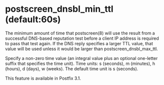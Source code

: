 # postscreen_dnsbl_min_ttl (default:60s) 

 The minimum amount of time that postscreen(8) will use the
result from a successful DNS-based reputation test before a
client IP address is required to pass that test again. If the DNS
reply specifies a larger TTL value, that value will be used unless
it would be larger than postscreen_dnsbl_max_ttl.  

 Specify a non-zero time value (an integral value plus an optional
one-letter suffix that specifies the time unit).  Time units: s
(seconds), m (minutes), h (hours), d (days), w (weeks).
The default time unit is s (seconds).  

 This feature is available in Postfix 3.1. 


